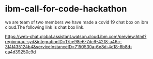 # ibm-call-for-code-hackathon


we are team of two members 
we have made a covid 19 chat box on ibm cloud.The following link is chat box link.

https://web-chat.global.assistant.watson.cloud.ibm.com/preview.html?region=au-syd&integrationID=17ce98e6-7dc6-42f8-a46c-3f4f435124b4&serviceInstanceID=7150530a-6e8d-4c18-8b8d-ca4d39250c9d
